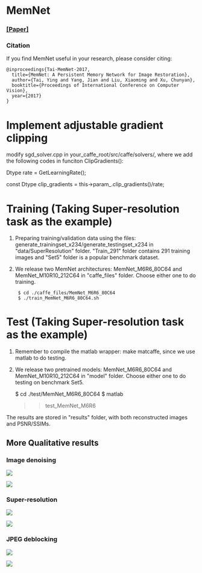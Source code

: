 
# MemNet 
### [[Paper]](http://cvlab.cse.msu.edu/pdfs/Image_Restoration%20using_Persistent_Memory_Network.pdf)

### Citation
If you find MemNet useful in your research, please consider citing:

	@inproceedings{Tai-MemNet-2017,
	  title={MemNet: A Persistent Memory Network for Image Restoration},
	  author={Tai, Ying and Yang, Jian and Liu, Xiaoming and Xu, Chunyan},
	  booktitle={Proceedings of International Conference on Computer Vision},
	  year={2017}
	}
	
# Implement adjustable gradient clipping 
modify sgd_solver.cpp in your_caffe_root/src/caffe/solvers/, where we add the following codes in funciton ClipGradients():

Dtype rate = GetLearningRate();

const Dtype clip_gradients = this->param_.clip_gradients()/rate;

# Training (Taking Super-resolution task as the example)
1. Preparing training/validation data using the files: generate_trainingset_x234/generate_testingset_x234 in "data/SuperResolution" folder. "Train_291" folder contains 291 training images and "Set5" folder is a popular benchmark dataset.
2. We release two MemNet architectures: MemNet_M6R6_80C64 and MemNet_M10R10_212C64 in "caffe_files" folder. Choose either one to do training. 

    	$ cd ./caffe_files/MemNet_M6R6_80C64
    	$ ./train_MemNet_M6R6_80C64.sh

# Test (Taking Super-resolution task as the example)
1. Remember to compile the matlab wrapper: make matcaffe, since we use matlab to do testing.
2. We release two pretrained models: MemNet_M6R6_80C64 and MemNet_M10R10_212C64 in "model" folder. Choose either one to do testing on benchmark Set5. 

	$ cd ./test/MemNet_M6R6_80C64
	$ matlab 
	>> test_MemNet_M6R6
	
The results are stored in "results" folder, with both reconstructed images and PSNR/SSIMs.

## More Qualitative results
### Image denoising
![](figures/final_GD.png) 

![](figures/supp_GD.png) 

### Super-resolution
![](figures/final_SR.png) 

![](figures/supp_SR.png) 

### JPEG deblocking
![](figures/final_JD.png) 

![](figures/supp_JD.png) 


